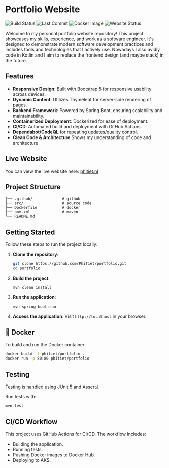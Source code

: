 # Portfolio Website

![Build Status](https://img.shields.io/github/actions/workflow/status/PhiTiet/portfolio/build_and_publish.yaml?branch=main)
![Last Commit](https://img.shields.io/github/last-commit/PhiTiet/portfolio)
![Docker Image](https://img.shields.io/docker/image-size/phitiet/portfolio/latest)
![Website Status](https://img.shields.io/website?url=https%3A%2F%2Fphitiet.nl)

Welcome to my personal portfolio website repository! This project showcases my skills, experience, and work as a software engineer. It's designed to demonstrate modern software development practices and includes tools and technologies that I actively use. Nowadays I also avidly code in Kotlin and I aim to replace the frontend design (and maybe stack) in the future.

## Features

- **Responsive Design**: Built with Bootstrap 5 for responsive usability across devices.
- **Dynamic Content**: Utilizes Thymeleaf for server-side rendering of pages.
- **Backend Framework**: Powered by Spring Boot, ensuring scalability and maintainability.
- **Containerized Deployment**: Dockerized for ease of deployment.
- **CI/CD**: Automated build and deployment with GitHub Actions.
- **Dependabot/CodeQL** for repeating updates/quality control.
- **Clean Code & Architecture** Shows my understanding of code and architecture

## Live Website

You can view the live website here: [phitiet.nl](https://phitiet.nl)

## Project Structure

```
├── .github/             # github
├── src/                 # source code
├── Dockerfile           # docker 
├── pom.xml              # maven
└── README.md            
```

## Getting Started

Follow these steps to run the project locally:

1. **Clone the repository**:
   ```bash
   git clone https://github.com/PhiTiet/portfolio.git
   cd portfolio
   ```

2. **Build the project**:
   ```bash
   mvn clean install
   ```

3. **Run the application**:
   ```bash
   mvn spring-boot:run
   ```

4. **Access the application**:
   Visit `http://localhost` in your browser.

## 🐳 Docker

To build and run the Docker container:

```bash
docker build -t phitiet/portfolio .
docker run -p 80:80 phitiet/portfolio
```

## Testing

Testing is handled using JUnit 5 and AssertJ.

Run tests with:
```bash
mvn test
```

## CI/CD Workflow

This project uses GitHub Actions for CI/CD. The workflow includes:
- Building the application.
- Running tests.
- Pushing Docker images to Docker Hub.
- Deploying to AKS.

